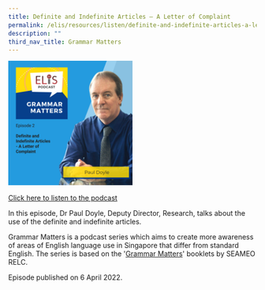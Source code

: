 ```yaml
---
title: Definite and Indefinite Articles – A Letter of Complaint
permalink: /elis/resources/listen/definite-and-indefinite-articles-a-letter-of-complaint/
description: ""
third_nav_title: Grammar Matters
---
```

<img src="/images/27.png" 
     style="width:50%">
		 
<a href="https://open.spotify.com/episode/2ewTRkFpO3Bh3nm0Sgy6HF">Click here to listen to the podcast</a>

In this episode, Dr Paul Doyle, Deputy Director, Research, talks about the use of the definite and indefinite articles.

Grammar Matters is a podcast series which aims to create more awareness of areas of English language use in Singapore that differ from standard English. The series is based on the '[Grammar Matters](https://www.relc.org.sg/facilities/resources/publications)' booklets by SEAMEO RELC.

Episode published on 6 April 2022.